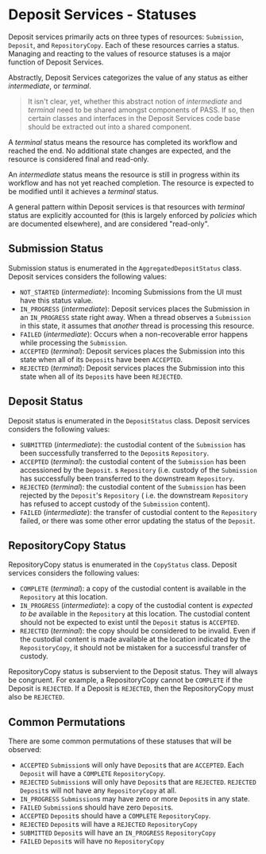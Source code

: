 # Deposit Services - Statuses

Deposit services primarily acts on three types of resources: `Submission`, `Deposit`, and `RepositoryCopy`. Each of
these resources carries a status. Managing and reacting to the values of resource statuses is a major function of 
Deposit Services.

Abstractly, Deposit Services categorizes the value of any status as either _intermediate_, or _terminal_.

> It isn't clear, yet, whether this abstract notion of _intermediate_ and _terminal_ need to be shared amongst
> components of PASS. If so, then certain classes and interfaces in the Deposit Services code base should be extracted out
> into a shared component.

A _terminal_ status means the resource has completed its workflow and reached the end. No additional state changes are 
expected, and the resource is considered final and read-only.

An _intermediate_ status means the resource is still in progress within its workflow and has not yet reached completion. 
The resource is expected to be modified until it achieves a _terminal_ status.

A general pattern within Deposit services is that resources with _terminal_ status are explicitly accounted for (this is
largely enforced by _policies_ which are documented elsewhere), and are considered "read-only".

## Submission Status

Submission status is enumerated in the `AggregatedDepositStatus` class. Deposit services considers the following values:

* `NOT_STARTED` (_intermediate_): Incoming Submissions from the UI must have this status value.
* `IN_PROGRESS` (_intermediate_): Deposit services places the Submission in an `IN_PROGRESS` state right away. When a
  thread observes a `Submission` in this state, it assumes that _another_ thread is processing this resource.
* `FAILED` (_intermediate_): Occurs when a non-recoverable error happens while processing the `Submission`.
* `ACCEPTED` (_terminal_): Deposit services places the Submission into this state when all of its `Deposit`s have
  been `ACCEPTED`.
* `REJECTED` (_terminal_): Deposit services places the Submission into this state when all of its `Deposit`s have
  been `REJECTED`.

## Deposit Status

Deposit status is enumerated in the `DepositStatus` class. Deposit services considers the following values:

* `SUBMITTED` (_intermediate_): the custodial content of the `Submission` has been successfully transferred to
  the `Deposit`s `Repository`.
* `ACCEPTED` (_terminal_): the custodial content of the `Submission` has been accessioned by the `Deposit`.
  s `Repository` (i.e. custody of the `Submission` has successfully been transferred to the downstream `Repository`.
* `REJECTED` (_terminal_): the custodial content of the `Submission` has been rejected by the `Deposit`'s `Repository` (
  i.e. the downstream `Repository` has refused to accept custody of the `Submission` content).
* `FAILED` (_intermediate_): the transfer of custodial content to the `Repository` failed, or there was some other error
  updating the status of the `Deposit`.

## RepositoryCopy Status

RepositoryCopy status is enumerated in the `CopyStatus` class. Deposit services considers the following values:

* `COMPLETE` (_terminal_): a copy of the custodial content is available in the `Repository` at this location.
* `IN_PROGRESS` (_intermediate_): a copy of the custodial content is _expected to be_ available in the `Repository` at
  this location. The custodial content should not be expected to exist until the `Deposit` status is `ACCEPTED`.
* `REJECTED` (_terminal_): the copy should be considered to be invalid. Even if the custodial content is made available
  at the location indicated by the `RepositoryCopy`, it should not be mistaken for a successful transfer of custody.

RepositoryCopy status is subservient to the Deposit status. They will always be congruent. For example, a RepositoryCopy
cannot be `COMPLETE` if the Deposit is `REJECTED`. If a Deposit is `REJECTED`, then the RepositoryCopy must also
be `REJECTED`.

## Common Permutations

There are some common permutations of these statuses that will be observed:

* `ACCEPTED` `Submission`s will only have `Deposit`s that are `ACCEPTED`. Each `Deposit` will have
  a `COMPLETE` `RepositoryCopy`.
* `REJECTED` `Submission`s will only have `Deposit`s that are `REJECTED`.  `REJECTED` `Deposit`s will not have
  any `RepositoryCopy` at all.
* `IN_PROGRESS` `Submission`s may have zero or more `Deposit`s in any state.
* `FAILED` `Submission`s should have zero `Deposit`s.
* `ACCEPTED` `Deposit`s should have a `COMPLETE` `RepositoryCopy`.
* `REJECTED` `Deposit`s will have a `REJECTED` `RepositoryCopy`
* `SUBMITTED` `Deposit`s will have an `IN_PROGRESS` `RepositoryCopy`
* `FAILED` `Deposit`s will have no `RepositoryCopy`